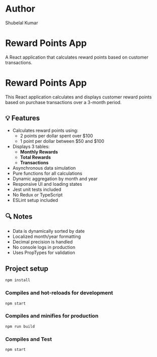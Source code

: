 # Author
Shubelal Kumar

# Reward Points App

A React application that calculates reward points based on customer transactions.

# Reward Points App

This React application calculates and displays customer reward points based on purchase transactions over a 3-month period.

## 💡 Features

- Calculates reward points using:
  - 2 points per dollar spent over $100
  - 1 point per dollar between $50 and $100
- Displays 3 tables:
  - **Monthly Rewards**
  - **Total Rewards**
  - **Transactions**
- Asynchronous data simulation
- Pure functions for all calculations
- Dynamic aggregation by month and year
- Responsive UI and loading states
- Jest unit tests included
- No Redux or TypeScript
- ESLint setup included

## 🔍 Notes
- Data is dynamically sorted by date
- Localized month/year formatting
- Decimal precision is handled
- No console logs in production
- Uses PropTypes for validation

## Project setup
```
npm install
```

### Compiles and hot-reloads for development
```
npm start
```
### Compiles and minifies for production
```
npm run build
```
### Compiles and Test
```
npm start
```


